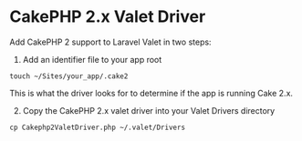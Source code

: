 # CakePHP 2.x Valet Driver

Add CakePHP 2 support to Laravel Valet in two steps:

1. Add an identifier file to your app root

`touch ~/Sites/your_app/.cake2`

This is what the driver looks for to determine if the app is running Cake 2.x.

2. Copy the CakePHP 2.x valet driver into your Valet Drivers directory

`cp Cakephp2ValetDriver.php ~/.valet/Drivers`
